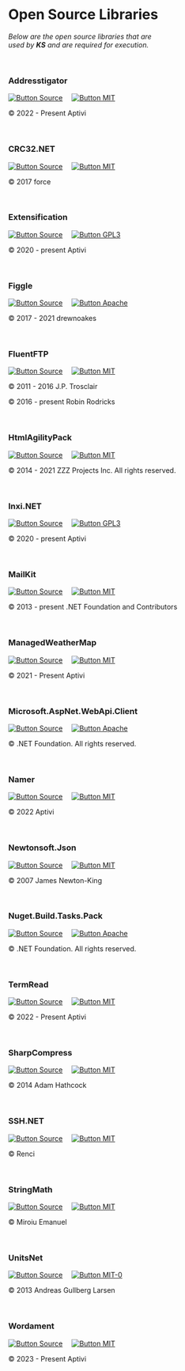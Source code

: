 
# Open Source Libraries

*Below are the open source libraries that are* <br>
*used by **KS** and are required for execution.*

<br>

### Addresstigator

[![Button Source]][Addresstigator]   
[![Button MIT]][License Addresstigator]

© 2022 - Present Aptivi

<br>

### CRC32.NET

[![Button Source]][CRC32.NET]   
[![Button MIT]][License CRC32.NET]

© 2017 force

<br>

### Extensification

[![Button Source]][Extensification]   
[![Button GPL3]][License Extensification]

© 2020 - present Aptivi

<br>

### Figgle

[![Button Source]][Figgle]   
[![Button Apache]][License Figgle]

© 2017 - 2021 drewnoakes

<br>

### FluentFTP

[![Button Source]][FluentFTP]   
[![Button MIT]][License FluentFTP]

© 2011 - 2016 J.P. Trosclair

© 2016 - present Robin Rodricks

<br>

### HtmlAgilityPack

[![Button Source]][HtmlAgilityPack]   
[![Button MIT]][License HtmlAgilityPack]

© 2014 - 2021 ZZZ Projects Inc. All rights reserved.

<br>

### Inxi.NET

[![Button Source]][Inxi.NET]   
[![Button GPL3]][License Inxi.NET]

© 2020 - present Aptivi

<br>

### MailKit

[![Button Source]][MailKit]   
[![Button MIT]][License MailKit]

© 2013 - present .NET Foundation and Contributors

<br>

### ManagedWeatherMap

[![Button Source]][ManagedWeatherMap]   
[![Button MIT]][License ManagedWeatherMap]

© 2021 - Present Aptivi

<br>

### Microsoft.AspNet.WebApi.Client

[![Button Source]][Microsoft.AspNet.WebApi.Client]   
[![Button Apache]][License Microsoft.AspNet.WebApi.Client]

© .NET Foundation. All rights reserved.

<br>

### Namer

[![Button Source]][Namer]   
[![Button MIT]][License Namer]

© 2022 Aptivi

<br>

### Newtonsoft.Json

[![Button Source]][Newtonsoft.Json]   
[![Button MIT]][License Newtonsoft.Json]

© 2007 James Newton-King

<br>

### Nuget.Build.Tasks.Pack

[![Button Source]][Nuget.Build.Tasks.Pack]   
[![Button Apache]][License Nuget.Build.Tasks.Pack]

© .NET Foundation. All rights reserved.

<br>

### TermRead

[![Button Source]][TermRead]   
[![Button MIT]][License TermRead]

© 2022 - Present Aptivi

<br>

### SharpCompress

[![Button Source]][SharpCompress]   
[![Button MIT]][License SharpCompress]

© 2014 Adam Hathcock

<br>

### SSH.NET

[![Button Source]][SSH.NET]   
[![Button MIT]][License SSH.NET]

© Renci

<br>

### StringMath

[![Button Source]][StringMath]   
[![Button MIT]][License StringMath]

© Miroiu Emanuel

<br>

### UnitsNet

[![Button Source]][UnitsNet]   
[![Button MIT-0]][License UnitsNet]

© 2013 Andreas Gullberg Larsen

<br>

### Wordament

[![Button Source]][Wordament]   
[![Button MIT]][License Wordament]

© 2023 - Present Aptivi

<br>


<!----------------------------------------------------------------------------->

[Microsoft.AspNet.WebApi.Client]: https://github.com/aspnet/aspnetwebstack
[Nuget.Build.Tasks.Pack]: https://github.com/NuGet/NuGet.Client
[ManagedWeatherMap]: https://github.com/Aptivi/ManagedWeatherMap/
[Extensification]: https://github.com/Aptivi/Extensification/
[HtmlAgilityPack]:  https://github.com/zzzprojects/html-agility-pack/
[Newtonsoft.Json]: https://github.com/JamesNK/Newtonsoft.Json
[TermRead]: https://github.com/Aptivi/TermRead/
[Addresstigator]: https://github.com/Aptivi/Addresstigator/
[SharpCompress]: https://github.com/adamhathcock/sharpcompress
[StringMath]: https://github.com/miroiu/string-math
[Wordament]: https://github.com/Aptivi/Wordament/
[CRC32.NET]: https://github.com/force-net/CRC32.NET
[FluentFTP]: https://github.com/robinrodricks/FluentFTP
[UnitsNet]: https://github.com/angularsen/UnitsNet
[Inxi.NET]: https://github.com/Aptivi/Inxi.NET/
[MailKit]: https://github.com/jstedfast/MailKit/
[SSH.NET]: https://github.com/sshnet/SSH.NET/
[Figgle]: https://github.com/drewnoakes/figgle
[Namer]: https://github.com/Aptivi/Namer

[License Microsoft.AspNet.WebApi.Client]: https://github.com/aspnet/AspNetWebStack/blob/main/LICENSE.txt
[License Nuget.Build.Tasks.Pack]: https://github.com/NuGet/NuGet.Client/blob/dev/LICENSE.txt
[License ManagedWeatherMap]: https://github.com/Aptivi/ManagedWeatherMap/blob/main/LICENSE.txt
[License Extensification]: https://github.com/Aptivi/Extensification/blob/master/LICENSE
[License HtmlAgilityPack]: https://github.com/zzzprojects/html-agility-pack/blob/master/LICENSE
[License Newtonsoft.Json]: https://github.com/JamesNK/Newtonsoft.Json/blob/master/LICENSE.md
[License TermRead]: https://github.com/Aptivi/TermRead/blob/master/LICENSE
[License Addresstigator]: https://github.com/Aptivi/Addresstigator/blob/main/LICENSE.txt
[License SharpCompress]: https://github.com/adamhathcock/sharpcompress/blob/master/LICENSE.txt
[License StringMath]: https://github.com/miroiu/string-math/blob/dev/LICENSE
[License Wordament]: https://github.com/Aptivi/Wordament/blob/main/LICENSE
[License FluentFTP]: https://github.com/robinrodricks/FluentFTP/blob/master/LICENSE.TXT
[License CRC32.NET]: https://github.com/force-net/Crc32.NET/blob/develop/LICENSE
[License UnitsNet]: https://github.com/angularsen/UnitsNet/blob/master/LICENSE
[License Inxi.NET]: https://github.com/Aptivi/Inxi.NET/blob/master/LICENSE
[License MailKit]: https://github.com/jstedfast/MailKit/blob/master/LICENSE
[License SSH.NET]: https://github.com/sshnet/SSH.NET/blob/develop/LICENSE
[License Figgle]: https://github.com/drewnoakes/figgle/blob/master/LICENSE
[License Namer]: https://github.com/Aptivi/Namer/blob/main/LICENSE.txt


<!---------------------------------[ Buttons ]--------------------------------->

[Button Source]: https://img.shields.io/badge/Source-3884FF?style=for-the-badge&logoColor=white&logo=GitHub

[Button Apache]: https://img.shields.io/badge/License-Apache_2.0-961b1f?style=for-the-badge&labelColor=D22128
[Button MIT-0]: https://img.shields.io/badge/License-MIT--0-ac8b11.svg?style=for-the-badge&labelColor=yellow
[Button GPL3]: https://img.shields.io/badge/License-GPL3+-015d93.svg?style=for-the-badge&labelColor=blue
[Button MIT]: https://img.shields.io/badge/License-MIT-ac8b11.svg?style=for-the-badge&labelColor=yellow
